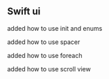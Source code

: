 ## Swift ui 

added how to use init and enums 


added how to use spacer


added how to use foreach


added how to use scroll view
